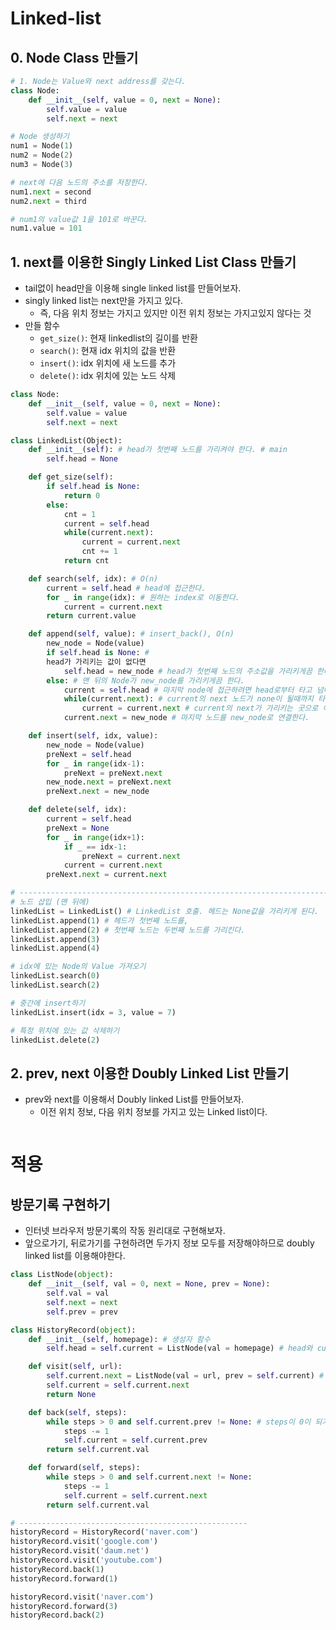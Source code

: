 # Linked-list

## 0. Node Class 만들기

```py
# 1. Node는 Value와 next address를 갖는다.
class Node:
    def __init__(self, value = 0, next = None):
        self.value = value
        self.next = next

# Node 생성하기
num1 = Node(1)
num2 = Node(2)
num3 = Node(3)

# next에 다음 노드의 주소를 저장한다.
num1.next = second
num2.next = third

# num1의 value값 1을 101로 바꾼다.
num1.value = 101
```

## 1. next를 이용한 Singly Linked List Class 만들기

- tail없이 head만을 이용해 single linked list를 만들어보자.
- singly linked list는 next만을 가지고 있다.
  - 즉, 다음 위치 정보는 가지고 있지만 이전 위치 정보는 가지고있지 않다는 것
- 만들 함수
  - `get_size()`: 현재 linkedlist의 길이를 반환
  - `search()`: 현재 idx 위치의 값을 반환
  - `insert()`: idx 위치에 새 노드를 추가
  - `delete()`: idx 위치에 있는 노드 삭제

```py
class Node:
    def __init__(self, value = 0, next = None):
        self.value = value
        self.next = next

class LinkedList(Object):
    def __init__(self): # head가 첫번째 노드를 가리켜야 한다. # main
        self.head = None

    def get_size(self):
        if self.head is None:
            return 0
        else:
            cnt = 1
            current = self.head
            while(current.next):
                current = current.next
                cnt += 1
            return cnt

    def search(self, idx): # O(n)
        current = self.head # head에 접근한다.
        for _ in range(idx): # 원하는 index로 이동한다.
            current = current.next
        return current.value

    def append(self, value): # insert_back(), O(n)
        new_node = Node(value)
        if self.head is None: #
        head가 가리키는 값이 없다면
            self.head = new_node # head가 첫번째 노드의 주소값을 가리키게끔 한다.
        else: # 맨 뒤의 Node가 new_node를 가리키게끔 한다.
            current = self.head # 마지막 node에 접근하려면 head로부터 타고 넘어가야하므로, current가 head가 가리키는 곳을 가리키게끔 한다.
            while(current.next): # current의 next 노드가 none이 될때까지 타고 넘어간다.
                current = current.next # current의 next가 가리키는 곳으로 이동
            current.next = new_node # 마지막 노드를 new_node로 연결한다.

    def insert(self, idx, value):
        new_node = Node(value)
        preNext = self.head
        for _ in range(idx-1):
            preNext = preNext.next
        new_node.next = preNext.next
        preNext.next = new_node

    def delete(self, idx):
        current = self.head
        preNext = None
        for _ in range(idx+1):
            if _ == idx-1:
                preNext = current.next
            current = current.next
        preNext.next = current.next

# -----------------------------------------------------------------------
# 노드 삽입 (맨 뒤에)
linkedList = LinkedList() # LinkedList 호출. 헤드는 None값을 가리키게 된다.
linkedList.append(1) # 헤드가 첫번째 노드를,
linkedList.append(2) # 첫번째 노드는 두번째 노드를 가리킨다.
linkedList.append(3)
linkedList.append(4)

# idx에 있는 Node의 Value 가져오기
linkedList.search(0)
linkedList.search(2)

# 중간에 insert하기
linkedList.insert(idx = 3, value = 7)

# 특정 위치에 있는 값 삭제하기
linkedList.delete(2)
```

## 2. prev, next 이용한 Doubly Linked List 만들기

- prev와 next를 이용해서 Doubly linked List를 만들어보자.
  - 이전 위치 정보, 다음 위치 정보를 가지고 있는 Linked list이다.

```py

```

# 적용

## 방문기록 구현하기

- 인터넷 브라우저 방문기록의 작동 원리대로 구현해보자.
- 앞으로가기, 뒤로가기를 구현하려면 두가지 정보 모두를 저장해야하므로 doubly linked list를 이용해야한다.

```py
class ListNode(object):
    def __init__(self, val = 0, next = None, prev = None):
        self.val = val
        self.next = next
        self.prev = prev

class HistoryRecord(object):
    def __init__(self, homepage): # 생성자 함수
        self.head = self.current = ListNode(val = homepage) # head와 current가 생성된 node를 가리킨다.

    def visit(self, url):
        self.current.next = ListNode(val = url, prev = self.current) # 새로운 노드를 생성한다.
        self.current = self.current.next
        return None

    def back(self, steps):
        while steps > 0 and self.current.prev != None: # steps이 0이 되거나 / current가 맨 앞에 올때까지 반복한다.
            steps -= 1
            self.current = self.current.prev
        return self.current.val

    def forward(self, steps):
        while steps > 0 and self.current.next != None:
            steps -= 1
            self.current = self.current.next
        return self.current.val

# ---------------------------------------------------
historyRecord = HistoryRecord('naver.com')
historyRecord.visit('google.com')
historyRecord.visit('daum.net')
historyRecord.visit('youtube.com')
historyRecord.back(1)
historyRecord.forward(1)

historyRecord.visit('naver.com')
historyRecord.forward(3)
historyRecord.back(2)
```
